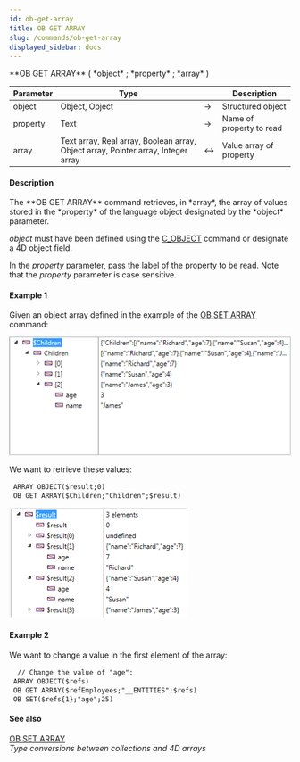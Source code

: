 ```yaml
---
id: ob-get-array
title: OB GET ARRAY
slug: /commands/ob-get-array
displayed_sidebar: docs
---
```


<!--REF #_command_.OB GET ARRAY.Syntax-->**OB GET ARRAY** ( *object* ; *property* ; *array* )<!-- END REF-->
<!--REF #_command_.OB GET ARRAY.Params-->
| Parameter | Type |  | Description |
| --- | --- | --- | --- |
| object | Object, Object | &srarr; | Structured object |
| property | Text | &srarr; | Name of property to read |
| array | Text array, Real array, Boolean array, Object array, Pointer array, Integer array | &harr; | Value array of property |

<!-- END REF-->

#### Description 

<!--REF #_command_.OB GET ARRAY.Summary-->The **OB GET ARRAY** command retrieves, in *array*, the array of values stored in the *property* of the language object designated by the *object* parameter.<!-- END REF--> 

*object* must have been defined using the [C\_OBJECT](c-object.md) command or designate a 4D object field.

In the *property* parameter, pass the label of the property to be read. Note that the *property* parameter is case sensitive.

#### Example 1 

Given an object array defined in the example of the [OB SET ARRAY](ob-set-array.md) command:

![](../assets/en/commands/pict1211436.en.png)

We want to retrieve these values:

```4d
 ARRAY OBJECT($result;0)
 OB GET ARRAY($Children;"Children";$result)
```

![](../assets/en/commands/pict1213151.en.png)

#### Example 2 

We want to change a value in the first element of the array:

```4d
  // Change the value of "age":
 ARRAY OBJECT($refs)
 OB GET ARRAY($refEmployees;"__ENTITIES";$refs)
 OB SET($refs{1};"age";25)
```

#### See also 

[OB SET ARRAY](ob-set-array.md)  
*Type conversions between collections and 4D arrays*  